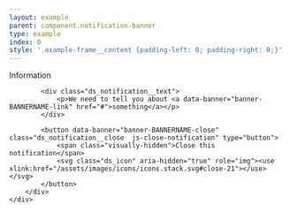 ```yaml
---
layout: example
parent: component.notification-banner
type: example
index: 0
style: '.example-frame__content {padding-left: 0; padding-right: 0;}'
---
```


<div class="ds_notification  ds_reversed" data-module="ds-notification">
    <div class="ds_wrapper">
        <div class="ds_notification__content  ds_notification__content--has-close">
            <div role="heading" class="visually-hidden">Information</div>

            <div class="ds_notification__text">
                <p>We need to tell you about <a data-banner="banner-BANNERNAME-link" href="#">something</a></p>
            </div>

            <button data-banner="banner-BANNERNAME-close" class="ds_notification__close  js-close-notification" type="button">
                <span class="visually-hidden">Close this notification</span>
                <svg class="ds_icon" aria-hidden="true" role="img"><use xlink:href="/assets/images/icons/icons.stack.svg#close-21"></use></svg>
            </button>
        </div>
    </div>
</div>
